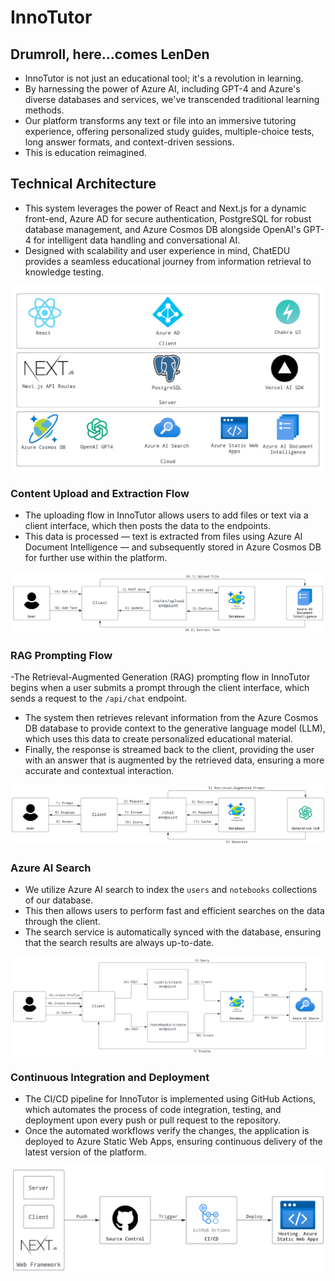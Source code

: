 # InnoTutor

## Drumroll, here...comes LenDen 

- InnoTutor is not just an educational tool; it's a revolution in learning.
- By harnessing the power of Azure AI, including GPT-4 and Azure's diverse databases and services, we've transcended traditional learning methods.
- Our platform transforms any text or file into an immersive tutoring experience, offering personalized study guides, multiple-choice tests, long answer formats, and context-driven sessions.
- This is education reimagined.

## Technical Architecture

- This system leverages the power of React and Next.js for a dynamic front-end, Azure AD for secure authentication, PostgreSQL for robust database management, and Azure Cosmos DB alongside OpenAI's GPT-4 for intelligent data handling and conversational AI.
- Designed with scalability and user experience in mind, ChatEDU provides a seamless educational journey from information retrieval to knowledge testing.

![Overall.png](https://github.com/akashpanda122/innotutor/blob/main/public/architecture/overall.png)

### Content Upload and Extraction Flow

- The uploading flow in InnoTutor allows users to add files or text via a client interface, which then posts the data to the endpoints. 
- This data is processed — text is extracted from files using Azure AI Document Intelligence — and subsequently stored in Azure Cosmos DB for further use within the platform.

![Uploading.png](https://github.com/akashpanda122/innotutor/blob/main/public/architecture/uploading.png)

### RAG Prompting Flow

-The Retrieval-Augmented Generation (RAG) prompting flow in InnoTutor begins when a user submits a prompt through the client interface, which sends a request to the `/api/chat` endpoint. 
- The system then retrieves relevant information from the Azure Cosmos DB database to provide context to the generative language model (LLM), which uses this data to create personalized educational material.
- Finally, the response is streamed back to the client, providing the user with an answer that is augmented by the retrieved data, ensuring a more accurate and contextual interaction.

![Prompting.png](https://github.com/akashpanda122/innotutor/blob/main/public/architecture/prompting.png)


### Azure AI Search

- We utilize Azure AI search to index the `users` and `notebooks` collections of our database.
- This then allows users to perform fast and efficient searches on the data through the client.
- The search service is automatically synced with the database, ensuring that the search results are always up-to-date.

![Search.png](https://github.com/akashpanda122/innotutor/blob/main/public/architecture/search.png)

### Continuous Integration and Deployment

- The CI/CD pipeline for InnoTutor is implemented using GitHub Actions, which automates the process of code integration, testing, and deployment upon every push or pull request to the repository.
- Once the automated workflows verify the changes, the application is deployed to Azure Static Web Apps, ensuring continuous delivery of the latest version of the platform.

![Continuous Integration and Deployment Workflow with Next.js, GitHub, and Azure.png](https://github.com/akashpanda122/innotutor/blob/main/public/architecture/deployment.png)
